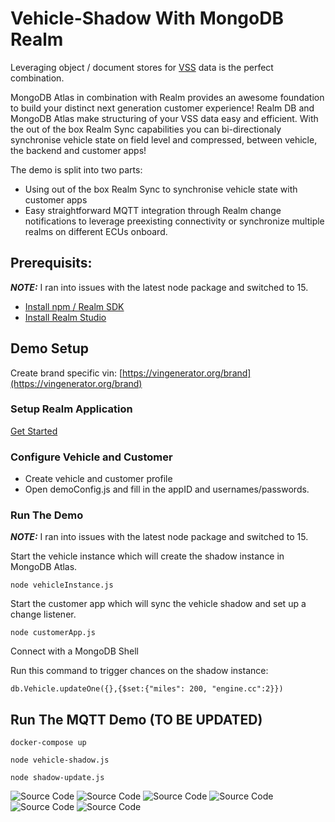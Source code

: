 # Vehicle-Shadow With MongoDB Realm

Leveraging object / document stores for [VSS](https://covesa.github.io/vehicle_signal_specification/introduction/overview/) data is the perfect combination.

MongoDB Atlas in combination with Realm provides an awesome foundation to build your distinct next generation customer experience! Realm DB and MongoDB Atlas make structuring of your VSS data easy and efficient.
With the out of the box Realm Sync capabilities you can bi-directionaly synchronise vehicle state on field level and compressed, between vehicle, the backend and customer apps!

The demo is split into two parts:
- Using out of the box Realm Sync to synchronise vehicle state with customer apps
- Easy straightforward MQTT integration through Realm change notifications to leverage preexisting connectivity or synchronize multiple realms on different ECUs onboard.

## Prerequisits:

**_NOTE:_**  I ran into issues with the latest node package and switched to 15.

* [Install npm / Realm SDK](https://docs.mongodb.com/realm/sdk/node/)
* [Install Realm Studio](https://docs.mongodb.com/realm/studio/)

## Demo Setup

Create brand specific vin: [https://vingenerator.org/brand](https://vingenerator.org/brand)

### Setup Realm Application
[Get Started](https://docs.mongodb.com/realm/sync/get-started/)

### Configure Vehicle and Customer

- Create vehicle and customer profile
- Open demoConfig.js and fill in the appID and usernames/passwords.

### Run The Demo

**_NOTE:_**  I ran into issues with the latest node package and switched to 15.

Start the vehicle instance which will create the shadow instance in MongoDB Atlas.

```node vehicleInstance.js```

Start the customer app which will sync the vehicle shadow and set up a change listener.

```node customerApp.js```

Connect with a MongoDB Shell

Run this command to trigger chances on the shadow instance:

```db.Vehicle.updateOne({},{$set:{"miles": 200, "engine.cc":2}})```


## Run The MQTT Demo (TO BE UPDATED)

```docker-compose up```

```node vehicle-shadow.js```

```node shadow-update.js```


![Source Code](/media/0_VisualStudio_SourceCode.png)
![Source Code](/media/1_RealmStudio_Empty.png)
![Source Code](/media/2_Shell_StartApp.png)
![Source Code](/media/3_RealmStudio_CarCreated.png)
![Source Code](/media/4_RealmStudio_CarModified.png)
![Source Code](/media/5_Shell_ChangeModifications.png)
